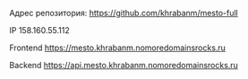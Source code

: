 Адрес репозитория: https://github.com/khrabanm/mesto-full

IP 158.160.55.112

Frontend https://mesto.khrabanm.nomoredomainsrocks.ru

Backend https://api.mesto.khrabanm.nomoredomainsrocks.ru